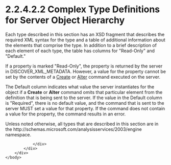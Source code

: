 <html dir="LTR" xmlns:mshelp="http://msdn.microsoft.com/mshelp" xmlns:ddue="http://ddue.schemas.microsoft.com/authoring/2003/5" xmlns:xlink="http://www.w3.org/1999/xlink" xmlns:tool="http://www.microsoft.com/tooltip">
    <head>
        <meta http-equiv="Content-Type" content="text/html; CHARSET=utf-8"></meta>
        <meta name="save" content="history"></meta>
        <title>2.2.4.2.2 Complex Type Definitions for Server Object Hierarchy</title>
        <xml>
            <mshelp:toctitle title="2.2.4.2.2 Complex Type Definitions for Server Object Hierarchy"></mshelp:toctitle>
            <mshelp:rltitle title="[MS-SSAS]: Complex Type Definitions for Server Object Hierarchy"></mshelp:rltitle>
            <mshelp:keyword index="A" term="468209a3-c3db-4e7b-985b-e4396eeb40d3"></mshelp:keyword>
            <mshelp:attr name="DCSext.ContentType" value="open specification"></mshelp:attr>
            <mshelp:attr name="AssetID" value="468209a3-c3db-4e7b-985b-e4396eeb40d3"></mshelp:attr>
            <mshelp:attr name="TopicType" value="kbRef"></mshelp:attr>
            <mshelp:attr name="DCSext.Title" value="[MS-SSAS]: Complex Type Definitions for Server Object Hierarchy" />
        </xml>
    </head>
    <body>
        <div id="header">
            <h1 class="heading">2.2.4.2.2 Complex Type Definitions for Server Object Hierarchy</h1>
        </div>
        <div id="mainSection">
            <div id="mainBody">
                <div id="allHistory" class="saveHistory"></div>
                <div id="sectionSection0" class="section" name="collapseableSection">
                    

<p>Each type described in this section has an XSD fragment that
describes the required XML syntax for the type and a table of additional
information about the elements that comprise the type. In addition to a brief
description of each element of each type, the table has columns for
&quot;Read-Only&quot; and &quot;Default.&quot; </p>

<p>If a property is marked &quot;Read-Only&quot;, the property
is returned by the server in DISCOVER_XML_METADATA. However, a value for the
property cannot be set by the contents of a <a href="81281208-2e24-4208-82a6-f43f99879626.html">Create</a> or <a href="374a42e4-3a0c-4eb0-ae9f-6650e23704f3.html">Alter</a> command executed on
the server. </p>

<p>The Default column indicates what value the server
instantiates for the object if a <b>Create</b> or <b>Alter</b> command omits
that particular element from the definition that is being sent to the server.
If the value in the Default column is &quot;Required&quot;, there is no default
value, and the command that is sent to the server MUST set a value for that
property. If the command does not contain a value for the property, the command
results in an error.</p>

<p>Unless noted otherwise, all types that are described in this
section are in the http://schemas.microsoft.com/analysisservices/2003/engine
namespace.</p>


                </div>
            </div>
        </div>
    </body>
</html>